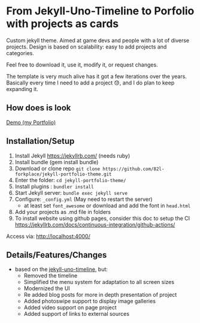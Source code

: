 # From Jekyll-Uno-Timeline to Porfolio with projects as cards
Custom jekyll theme. Aimed at game devs and people with a lot of diverse projects.
Design is based on scalability: easy to add projects and categories.

Feel free to download it, use it, modify it, or request changes.

The template is very much alive has it got a few iterations over the years.
Basically every time I need to add a project 😓, and I do plan to keep expanding it.


## How does is look
[Demo (my Portfolio)](https://82l.github.io/)


## Installation/Setup
1. Install Jekyll https://jekyllrb.com/ (needs ruby)
2. Install bundle (gem install bundle)
3. Download or clone repo `git clone https://github.com/82l-forkplace/jekyll-portfolio-theme.git`
4. Enter the folder: `cd jekyll-portfolio-theme/`
5. Install plugins : `bundler install`
6. Start Jekyll server: `bundle exec jekyll serve`
7. Configure: `_config.yml` (May need to restart the server)
   * at least set `font_awesome` or download and add the font in `head.html`
8. Add your projects as .md file in folders
9. To install website using github pages, consider this doc to setup the CI https://jekyllrb.com/docs/continuous-integration/github-actions/

Access via: [http://localhost:4000/](http://localhost:4000/)

## Details/Features/Changes
* based on the [jekyll-uno-timeline](https://github.com/tzuehlke/jekyll-uno-timeline), but:
  * Removed the timeline
  * Simplified the menu system for adaptation to all screen sizes
  * Modernized the UI
  * Re added blog posts for more in depth presentation of project
  * Added photoswipe support to display image galleries
  * Added video support on page project
  * Added support of links to external sources
